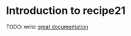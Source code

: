 # Introduction to recipe21

TODO: write [great documentation](http://jacobian.org/writing/what-to-write/)
